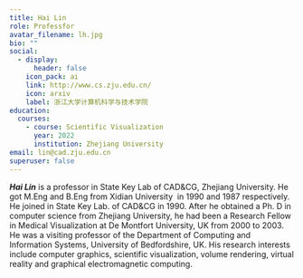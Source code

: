 ```yaml
---
title: Hai Lin
role: Professfor
avatar_filename: lh.jpg
bio: ""
social:
  - display:
      header: false
    icon_pack: ai
    link: http://www.cs.zju.edu.cn/
    icon: arxiv
    label: 浙江大学计算机科学与技术学院
education:
  courses:
    - course: Scientific Visualization
      year: 2022
      institution: Zhejiang University
email: lin@cad.zju.edu.cn
superuser: false
---
```

***Hai Lin*** is a professor in State Key Lab of CAD&CG, Zhejiang University. He got M.Eng and B.Eng from Xidian University&nbsp; in 1990 and 1987 respectively. He joined in State Key Lab. of CAD&amp;CG in 1990. After he obtained a Ph. D in computer science from Zhejiang University, he had been a Research Fellow in 
Medical Visualization at De Montfort University, UK from 2000 to 2003. He was a visiting professor of the Department of Computing and Information Systems, University of Bedfordshire, UK. His research interests include computer graphics, scientific visualization, volume rendering, virtual reality and 
graphical electromagnetic computing.